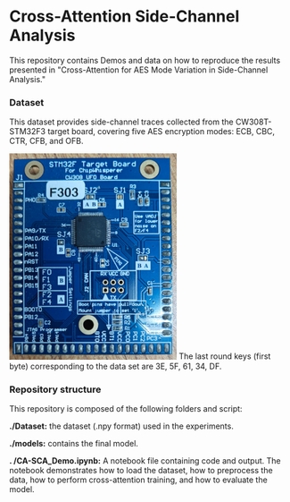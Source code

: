 # Cross-Attention Side-Channel Analysis

This repository contains Demos and data on how to reproduce the results presented in "Cross-Attention for AES Mode Variation in Side-Channel Analysis."

### Dataset

This dataset provides side-channel traces collected from the CW308T-STM32F3 target board, covering five AES encryption modes: ECB, CBC, CTR, CFB, and OFB. 
<div align="center">

</div>
    <img src="https://github.com/hfl110529/CA-SCA/raw/main/figures/STM32F3.png" alt="Editor" width="300">
The last round keys (first byte) corresponding to the data set are 3E, 5F, 61, 34, DF.


### Repository structure

This repository is composed of the following folders and script:

**./Dataset:** the dataset (.npy format) used in the experiments.

**./models:** contains the final model.

**. /CA-SCA_Demo.ipynb:** A notebook file containing code and output. The notebook demonstrates how to load the dataset, how to preprocess the data, how to perform cross-attention training, and how to evaluate the model.





